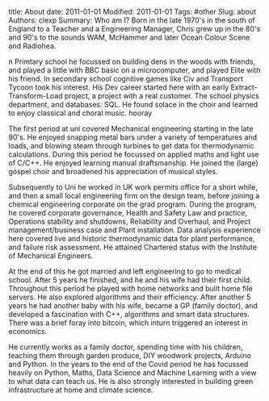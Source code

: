 title: About
date: 2011-01-01
Modified: 2011-01-01
Tags: #other
Slug: about
Authors: clexp
Summary: Who am I?
Born in the late 1970's in the south of England to a Teacher and a  Engineering Manager, Chris grew up in the 80's and 90's to the sounds WAM, McHammer and later Ocean Colour Scene and Radiohea.  

n Primtary school he focussed on building dens in the woods with friends, and played a little with BBC basic on a microcomputer, and played Elite with his friend.  In secondary school  cognitive games like Civ and Transport Tycoon took his interest. His Dev career started here with an early Extract-Transform-Load project, a project with a real customer.  The school physics department, and databases: SQL. He found solace in the choir and learned to enjoy classical and choral music. hooray

The first period at uni covered Mechanical engineering starting in the late 90's. He enjoyed snapping metal bars under a variety of temperatures and loads, and blowing steam through turbines to get data for thermodynamic calculations.  During this period he focussed on applied maths and light use of C/C++.  He enjoyed learning manual draftsmanship. He joined the (large) gospel choir and broadened his appreciation of musical styles.

Subsequently to Uni he worked in UK work permits office for a short while, and then a small local engineering firm on the design team, before joining a chemical engineering corporate on the grad program. During the program, he covered corporate governance, Health and Safety Law and practice, Operations stability and shutdowns, Reliability and Overhaul, and Project management/business case and Plant installation.  Data analysis experience here covered live and historic thermodynamic data for plant performance, and failure risk assessment.  He attained Chartered status with the Institute of Mechanical Engineers.  

At the end of this he got married and left engineering to go to medical school. After 5 years he finished, and he and his wife had their first child.  Throughout this period he played with home networks and built home file servers.  He also explored algorithms and their efficiency. After another 5 years he had another baby with his wife, became a GP (family doctor), and developed a fascination with C++, algorithms and smart data structures.  There was a brief foray into bitcoin, which inturn triggered an interest in economics.  

He currently works as a family doctor, spending time with his children, teaching them through garden produce, DIY woodwork projects, Arduino and Python.  In the years to the end of the Covid period he has focussed heavily on Python, Maths, Data Science and Machine Learning with a view to what data can teach us.  He is also strongly interested in building green infrastructure at home and climate science.  